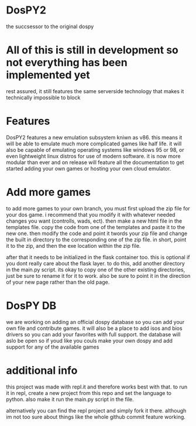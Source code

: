 # DosPY2
the succsessor to the original dospy

# All of this is still in development so not everything has been implemented yet

rest assured, it still features the same serverside technology that makes it technically impossible to block

# Features
DosPY2 features a new emulation subsystem kniwn as v86. this means it will be able to emulate much more complicated games like half life. it will also be capable of emulating operating systems like windows 95 or 98, or even lightweight linux distros for use of modern software. it is now more modular than ever and on release will feature all the documentation to get started adding your own games or hosting your own cloud emulator.

# Add more games
to add more games to your own branch, you must first upload the zip file for your dos game. i recommend that you
modify it with whatever needed changes you want (controlls, wads, ect). then make a new html file in the templates
file. copy the code from one of the templates and paste it to the new one. then modify the code and point it twords your
zip file and change the built in directory to the corresponding one of the zip file. in short, point it to the zip, and then the exe location within the zip file.

after that it needs to be initialized in the flask container too. this is optional if you dont really care about the flask layer. to do this, add another directory in the main.py script. its okay to copy one of the other existing directories, just be sure to rename it for it to work. also be sure to point it in the direction of your new page rather than the old page.

# DosPY DB
we are working on adding an official dospy database so you can add your own file and contribute games. it will also be a place to add isos and bios drivers so you can add your favorites with full support. the database will aslo be open so if youd like you couls make your own dospy and add support for any of the available games

# additional info
this project was made with repl.it and therefore works best with that. to run it in repl, create a new project from this repo and set the language to python. also make it run the main.py script in the file.

alternatively you can find the repl project and simply fork it there. although im not too sure about things like the whole github commit feature working.
